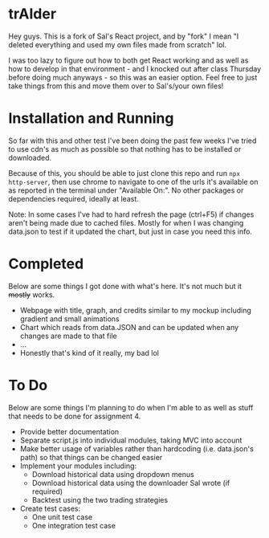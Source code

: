 # trAIder
Hey guys. This is a fork of Sal's React project, and by "fork" I mean "I deleted everything and used my own files made from scratch" lol.

I was too lazy to figure out how to both get React working and as well as how to develop in that environment - and I knocked out after class Thursday before doing much anyways - so this was an easier option. Feel free to just take things from this and move them over to Sal's/your own files!

# Installation and Running
So far with this and other test I've been doing the past few weeks I've tried to use cdn's as much as possible so that nothing has to be installed or downloaded. 

Because of this, you should be able to just clone this repo and run `npx http-server`, then use chrome to navigate to one of the urls it's available on as reported in the terminal under "Available On:". No other packages or dependencies required, ideally at least.

Note: In some cases I've had to hard refresh the page (ctrl+F5) if changes aren't being made due to cached files. Mostly for when I was changing data.json to test if it updated the chart, but just in case you need this info.

# Completed
Below are some things I got done with what's here. It's not much but it ~~mostly~~ works.

- Webpage with title, graph, and credits similar to my mockup including gradient and small animations
- Chart which reads from data.JSON and can be updated when any changes are made to that file
- ...
- Honestly that's kind of it really, my bad lol

# To Do
Below are some things I'm planning to do when I'm able to as well as stuff that needs to be done for assignment 4.

- Provide better documentation
- Separate script.js into individual modules, taking MVC into account
- Make better usage of variables rather than hardcoding (i.e. data.json's path) so that things can be changed easier
- Implement your modules including:
  - Download historical data using dropdown menus
  - Download historical data using the downloader Sal wrote (if required)
  - Backtest using the two trading strategies
- Create test cases:
  - One unit test case
  - One integration test case